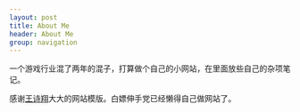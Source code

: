 ```yaml
---
layout: post
title: About Me
header: About Me
group: navigation
---
```




一个游戏行业混了两年的混子，打算做个自己的小网站，在里面放些自己的杂项笔记。

感谢[王诗翔](http://www.jianshu.com/u/b6608e27dc74)大大的网站模版。白嫖伸手党已经懒得自己做网站了。